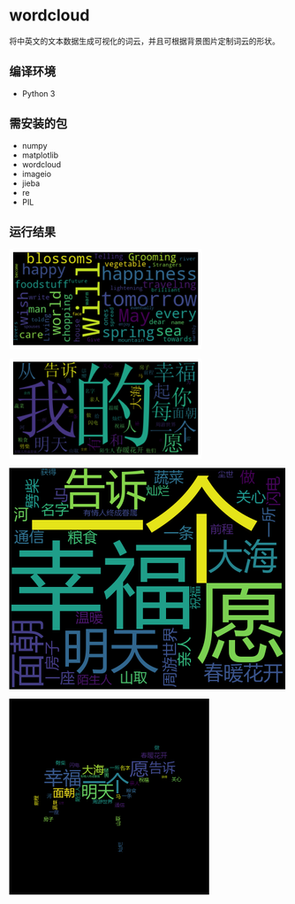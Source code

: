# wordcloud
将中英文的文本数据生成可视化的词云，并且可根据背景图片定制词云的形状。
## 编译环境
+ Python 3
## 需安装的包
+ numpy
+ matplotlib
+ wordcloud
+ imageio
+ jieba
+ re
+ PIL
 ## 运行结果
 ![英文词云](https://github.com/liuxl96/wordcloud/blob/main/example_pic/en.png?raw=true)

![中文词云](https://github.com/liuxl96/wordcloud/blob/main/example_pic/ch.png?raw=true)

![中文词云-去除停留词](https://github.com/liuxl96/wordcloud/blob/main/example_pic/chStop.png?raw=true)

![小马形状词云](https://github.com/liuxl96/wordcloud/blob/main/example_pic/shape.png?raw=true)
